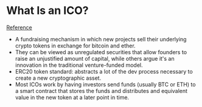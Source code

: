 # What Is an ICO?
[Reference](https://www.nasdaq.com/article/what-is-an-ico-cm830484)

- A fundraising mechanism in which new projects sell their underlying crypto tokens in exchange for bitcoin and ether.
- They can be viewed as unregulated securities that allow founders to raise an unjustified amount of capital, while others argue it's an innovation in the traditional venture-funded model.
- ERC20 token standard: abstracts a lot of the dev process necessary to create a new cryptographic asset.
- Most ICOs work by having investors send funds (usually BTC or ETH) to a smart contract that stores the funds and distributes and equivalent value in the new token at a later point in time.
